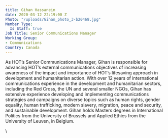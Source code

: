 ```yaml
---
title: Gihan Hassanein
date: 2020-03-12 22:19:00 Z
Photo: "/uploads/Gihan_photo_3-b20468.jpg"
Member Type:
  Is Staff: true
Job Title: Senior Communications Manager
Working Group:
- Communications
Country: Canada
---
```


As HOT’s Senior Communications Manager, Gihan is responsible for advancing HOT’s external communications objectives of increasing awareness of the impact and importance of HOT’s lifesaving approach in development and humanitarian action. With over 12 years of international communications experience in the development and humanitarian sectors, including the Red Cross, the UN and several smaller NGOs, Gihan has extensive experience developing and implementing communications strategies and campaigns on diverse topics such as human rights, gender equality, human trafficking, modern slavery, migration, peace and security, and sustainable development. Gihan holds Masters degrees in International Politics from the University of Brussels and Applied Ethics from the University of Leuven, in Belgium.

\
